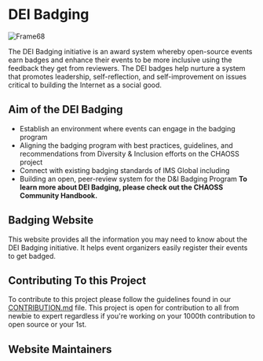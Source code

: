 # DEI Badging

![Frame68](https://user-images.githubusercontent.com/71280528/195633476-a3f93d6e-3917-4d1b-8ac6-d8fdb4b9daf2.png)

The DEI Badging initiative is an award system whereby open-source events earn badges and enhance their events to be more inclusive using the feedback they get from reviewers. The DEI badges help nurture a system that promotes leadership, self-reflection, and self-improvement on issues critical to building the Internet as a social good.

## Aim of the DEI Badging

- Establish an environment where events can engage in the badging program
- Aligning the badging program with best practices, guidelines, and recommendations from Diversity & Inclusion efforts on the CHAOSS project
- Connect with existing badging standards of IMS Global including
- Building an open, peer-review system for the D&I Badging Program
**To learn more about DEI Badging, please check out the CHAOSS Community Handbook.**

## Badging Website

This website provides all the information you may need to know about the DEI Badging initiative. It helps event organizers easily register their events to get badged.

## Contributing To this Project

To contribute to this project please follow the guidelines found in our [CONTRIBUTION.md](CONTRIBUTION.md) file. This project is open for contribution to all from newbie to expert regardless if you're working on your 1000th contribution to open source or your 1st.

## Website Maintainers
